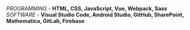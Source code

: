 _PROGRAMMING_ - __HTML, CSS, JavaScript, Vue, Webpack, Sass__
*SOFTWARE* - **Visual Studio Code, Android Studio, GitHub, SharePoint, Mathematica, GitLab, Firebase**
